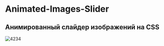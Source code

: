 # Animated-Images-Slider

## Анимированный слайдер изображений на CSS

![4234](https://user-images.githubusercontent.com/56477695/149133337-49a80889-cff1-4c71-a3f1-e528cf0eb155.jpg)
